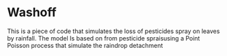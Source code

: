 Washoff
======
This is a piece of code that simulates the loss of  pesticides spray on leaves by rainfall.
The model Is based on from pesticide spraisusing a Point Poisson process that simulate the raindrop detachment

